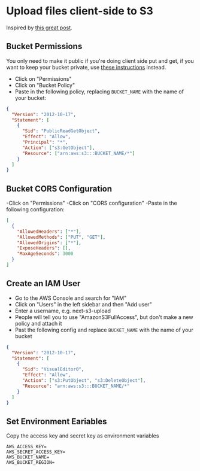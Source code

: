 
# Upload files client-side to S3

Inspired by [this great post](https://www.nexttonone.lol/upload-s3#upload-to-s3).


## Bucket Permissions

You only need to make it public if you're doing client side put and get, if you want to keep your bucket private, use [these instructions](https://www.sammeechward.com/storing-images-in-s3-from-node-server) instead.

- Click on "Permissions"
- Click on "Bucket Policy"
- Paste in the following policy, replacing `BUCKET_NAME` with the name of your bucket:

```json
{
  "Version": "2012-10-17",
  "Statement": [
    {
      "Sid": "PublicReadGetObject",
      "Effect": "Allow",
      "Principal": "*",
      "Action": ["s3:GetObject"],
      "Resource": ["arn:aws:s3:::BUCKET_NAME/*"]
    }
  ]
}

```

## Bucket CORS Configuration

-Click on "Permissions"
-Click on "CORS configuration"
-Paste in the following configuration:

```json
[
  {
    "AllowedHeaders": ["*"],
    "AllowedMethods": ["PUT", "GET"],
    "AllowedOrigins": ["*"],
    "ExposeHeaders": [],
    "MaxAgeSeconds": 3000
  }
]
```

## Create an IAM User

- Go to the AWS Console and search for "IAM"
- Click on "Users" in the left sidebar and then "Add user"
- Enter a username, e.g. next-s3-upload
- People will tell you to use "AmazonS3FullAccess", but don't make a new policy and attach it
- Past the following config and replace `BUCKET_NAME` with the name of your bucket

```json
{
  "Version": "2012-10-17",
  "Statement": [
    {
      "Sid": "VisualEditor0",
      "Effect": "Allow",
      "Action": ["s3:PutObject", "s3:DeleteObject"],
      "Resource": "arn:aws:s3:::BUCKET_NAME/*"
    }
  ]
}

```

## Set Environment Eariables

Copy the access key and secret key as environment variables

```env
AWS_ACCESS_KEY=
AWS_SECRET_ACCESS_KEY=
AWS_BUCKET_NAME=
AWS_BUCKET_REGION=
```
